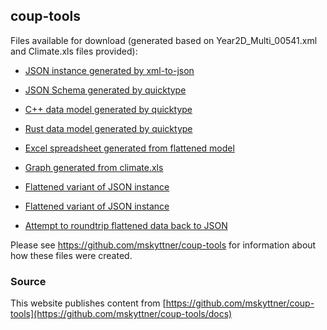 
## coup-tools

Files available for download (generated based on
Year2D\_Multi\_00541.xml and Climate.xls files provided):

  - [JSON instance generated by xml-to-json](Year2D_Multi_00541.json)

  - [JSON Schema generated by quicktype](schema.json)

  - [C++ data model generated by quicktype](coup.hpp)

  - [Rust data model generated by quicktype](coup.rs)

  - [Excel spreadsheet generated from flattened
    model](Year2D_Multi_00541.xlsx)

  - [Graph generated from climate.xls](/climate/index.html)

  - [Flattened variant of JSON instance](Year2D_Multi_00541.csv)

  - [Flattened variant of JSON instance](Year2D_Multi_00541.parquet)

  - [Attempt to roundtrip flattened data back to JSON](roundtrip.json)

Please see <https://github.com/mskyttner/coup-tools> for information
about how these files were created.

### Source

This website publishes content from
[https://github.com/mskyttner/coup-tools](https://github.com/mskyttner/coup-tools/docs)
